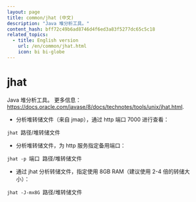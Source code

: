 ```yaml
---
layout: page
title: common/jhat (中文)
description: "Java 堆分析工具。"
content_hash: bff72c49b6ad8746d4f6ed3a83f5277dc65c5c18
related_topics:
  - title: English version
    url: /en/common/jhat.html
    icon: bi bi-globe
---
```

# jhat

Java 堆分析工具。
更多信息：<https://docs.oracle.com/javase/8/docs/technotes/tools/unix/jhat.html>.

- 分析堆转储文件（来自 jmap），通过 http 端口 7000 进行查看：

`jhat `<span class="tldr-var badge badge-pill bg-dark-lm bg-white-dm text-white-lm text-dark-dm font-weight-bold">路径/堆转储文件</span>

- 分析堆转储文件，为 http 服务指定备用端口：

`jhat -p `<span class="tldr-var badge badge-pill bg-dark-lm bg-white-dm text-white-lm text-dark-dm font-weight-bold">端口</span>` `<span class="tldr-var badge badge-pill bg-dark-lm bg-white-dm text-white-lm text-dark-dm font-weight-bold">路径/堆转储文件</span>

- 通过 jhat 分析转储文件，指定使用 8GB RAM（建议使用 2-4 倍的转储大小）：

`jhat -J-mx8G `<span class="tldr-var badge badge-pill bg-dark-lm bg-white-dm text-white-lm text-dark-dm font-weight-bold">路径/堆转储文件</span>
